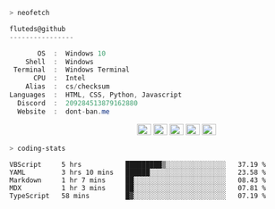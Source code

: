 ```zsh
> neofetch
```

<!--align="left" src="https://github.com/fluteds.png" alt="logo.png" width="200"/>-->

```csharp
fluteds@github
----------------

       OS  :  Windows 10
    Shell  :  Windows
 Terminal  :  Windows Terminal
      CPU  :  Intel
    Alias  :  cs/checksum
Languages  :  HTML, CSS, Python, Javascript
  Discord  :  209284513879162880
  Website  :  dont-ban.me
```

<p align="left">
  &nbsp; &nbsp; &nbsp; &nbsp; &nbsp;&nbsp; &nbsp; &nbsp; &nbsp; &nbsp;&nbsp; &nbsp; &nbsp; &nbsp; &nbsp; &nbsp; &nbsp; &nbsp; &nbsp; &nbsp; &nbsp;&nbsp; &nbsp; &nbsp; &nbsp; &nbsp;&nbsp; &nbsp; &nbsp; &nbsp; &nbsp;
  <img alt="#474342" src="https://via.placeholder.com/15/ADBAC7/000000?text=+" width="25" height="20" />
  <img alt="#fbedf6" src="https://via.placeholder.com/15/6CB6FF/000000?text=+" width="25" height="20" />
  <img alt="#c9594d" src="https://via.placeholder.com/15/F47067/000000?text=+" width="25" height="20" />
  <img alt="#f8b9b2" src="https://via.placeholder.com/15/DCBDFB/000000?text=+" width="25" height="20" />
  <img alt="#f8b9b2" src="https://via.placeholder.com/15/57ab5a/000000?text=+" width="25" height="20" />
</p>

```zsh
> coding-stats
```

<!--START_SECTION:waka-->
```text
VBScript     5 hrs           █████████▒░░░░░░░░░░░░░░░   37.19 % 
YAML         3 hrs 10 mins   ██████░░░░░░░░░░░░░░░░░░░   23.58 % 
Markdown     1 hr 7 mins     ██░░░░░░░░░░░░░░░░░░░░░░░   08.43 % 
MDX          1 hr 3 mins     ██░░░░░░░░░░░░░░░░░░░░░░░   07.81 % 
TypeScript   58 mins         █▓░░░░░░░░░░░░░░░░░░░░░░░   07.19 % 
```
<!--END_SECTION:waka-->
